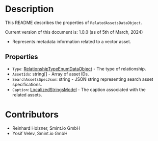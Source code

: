 Description
===========
This README describes the properties of `RelatedAssetsDataObject`.

Current version of this document is: 1.0.0 (as of 5th of March, 2024)

- Represents metadata information related to a vector asset.

## Properties
- `Type`: [RelationshipTypeEnumDataObject](RelationshipTypeEnumDataObject.md) - The type of relationship.
- `AssetIds`: string[] - Array of asset IDs.
- `SearchAssetsSpecJson`: string - JSON string representing search asset specifications.
- `Caption`: [LocalizedStringsModel](../Common/LocalizedStringsModel.md) - The caption associated with the related assets.

Contributors
============

- Reinhard Holzner, Smint.io GmbH
- Yosif Velev, Smint.io GmbH